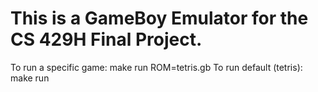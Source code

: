 # This is a GameBoy Emulator for the CS 429H Final Project.
To run a specific game: make run ROM=tetris.gb
To run default (tetris): make run
